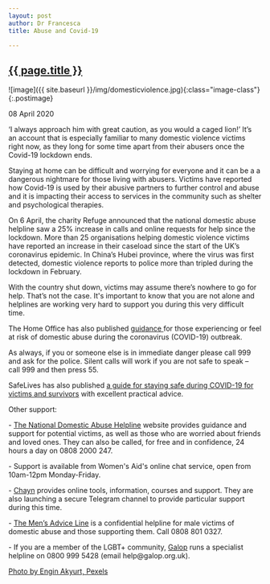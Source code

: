 ```yaml
---
layout: post
author: Dr Francesca
title: Abuse and Covid-19

---
```

 
 <h2 class="postheader"><a href="{{ site.baseurl }}{{ page.url }}">{{ page.title }}</a></h2>


![image]({{ site.baseurl }}/img/domesticviolence.jpg){:class="image-class"}{:.postimage}

<p class="blogdate">08 April 2020</p>

<p class="blogcopy">‘I always approach him with great caution, as you would a caged lion!’  It’s an account that is especially familiar to many domestic violence victims right now, as they long for some time apart from their abusers once the Covid-19 lockdown ends.</p> 

<p class="blogcopy">Staying at home can be difficult and worrying for everyone and it can be a a dangerous nightmare for those living with abusers. Victims have reported how Covid-19 is used by their abusive partners to further control and abuse and it is impacting their access to services in the community such as shelter and psychological therapies. </p> 

<p class="blogcopy">On 6 April, the charity Refuge announced that the national domestic abuse helpline saw a 25% increase in calls and online requests for help since the lockdown. More than 25 organisations helping domestic violence victims have reported an increase in their caseload since the start of the UK’s coronavirus epidemic. In China’s Hubei province, where the virus was first detected, domestic violence reports to police more than tripled during the lockdown in February.</p>

<p class="blogcopy">With the country shut down, victims may assume there’s nowhere to go for help. That’s not the case. It's important to know that you are not alone and helplines are working very hard to support you during this very difficult time.</p> 

<p class="blogcopy">The Home Office has also published <a href="https://www.gov.uk/government/publications/coronavirus-covid-19-and-domestic-abuse"> guidance </a>for those experiencing or feel at risk of domestic abuse during the coronavirus (COVID-19) outbreak.</p> 

<p class="blogcopy">As always, if you or someone else is in immediate danger please call 999 and ask for the police. Silent calls will work if you are not safe to speak – call 999 and then press 55.</p>

<p class="blogcopy">SafeLives has also published <a href="https://safelives.org.uk/staying-safe-during-covid-19-guidance">a guide for staying safe during COVID-19 for victims and survivors</a> with excellent practical advice.</p>

<p class="blogcopy">Other support:</p>

<p class="blogcopy">-	<a href="https://www.nationaldahelpline.org.uk/">The National Domestic Abuse Helpline</a> website provides guidance and support for potential victims, as well as those who are worried about friends and loved ones. They can also be called, for free and in confidence, 24 hours a day on 0808 2000 247. </p>

<p class="blogcopy">-	Support is available from Women's Aid's online chat service, open from 10am-12pm Monday-Friday.</p>

<p class="blogcopy">-	<a href="https://chayn.co/">Chayn</a> provides online tools, information, courses and support. They are also launching a secure Telegram channel to provide particular support during this time. </p>

<p class="blogcopy">-	<a href="http://www.mensadviceline.org.uk/">The Men’s Advice Line</a> is a confidential helpline for male victims of domestic abuse and those supporting them. Call 0808 801 0327.</p>

<p class="blogcopy">-	If you are a member of the LGBT+ community, <a href="https://www.galop.org.uk/galop-to-run-national-lgbt-domestic-violence-helpline/">Galop</a> runs a specialist helpline on 0800 999 5428 (email help@galop.org.uk).</p>

<p class="blogcopy"><a href="https://www.pexels.com/photo/woman-standing-in-front-of-brown-wood-plank-1458826/">Photo by Engin Akyurt, Pexels</a></p>


<br>
<div class="sharethis-inline-share-buttons"></div>
<br>
